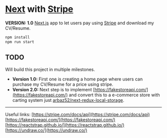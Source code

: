 # [Next](https://nextjs.org/) with [Stripe](https://stripe.com/)
**VERSION: 1.0**
[Next.js](https://nextjs.org/) app to let users pay using [Stripe](https://stripe.com/) and download my CV/Resume.
```bash
npm install
npm run start
```
## TODO
Will build this project in multiple milestones.
- **Version 1.0:** First one is creating a home page where users can purchase my CV/Resume for a price using stripe.
- **Version 2.0:** Next step is to implement [https://fakestoreapi.com/](https://fakestoreapi.com/) and convert this to a e-commerce store with carting system just [arbaz52/next-redux-local-storage](https://github.com/arbaz52/next-redux-local-storage).
---
Useful links:
[https://stripe.com/docs/api](https://stripe.com/docs/api)
[https://fakestoreapi.com/](https://fakestoreapi.com/)
[https://reactstrap.github.io/](https://reactstrap.github.io/)
[https://undraw.co/](https://undraw.co/)